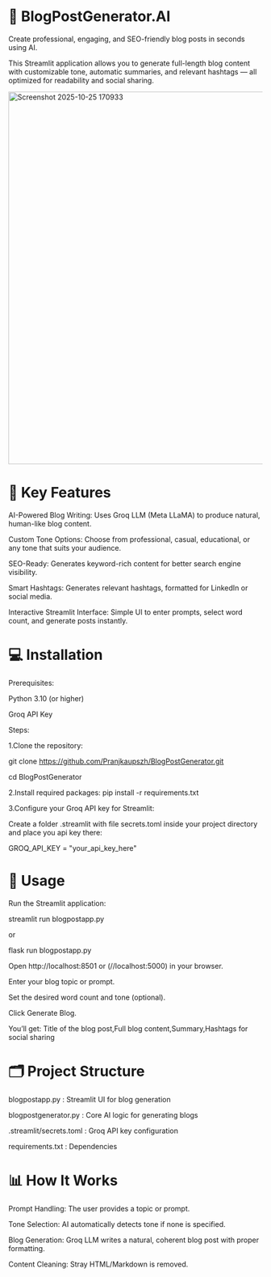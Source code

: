 # 📝 BlogPostGenerator.AI
Create professional, engaging, and SEO-friendly blog posts in seconds using AI.

This Streamlit application allows you to generate full-length blog content with customizable tone, automatic summaries, and relevant hashtags — all optimized for readability and social sharing.

<img width="1151" height="737" alt="Screenshot 2025-10-25 170933" src="https://github.com/user-attachments/assets/43b3d95c-77a1-4659-a5f3-19c30d765ff2" />


# 🌟 Key Features

AI-Powered Blog Writing: Uses Groq LLM (Meta LLaMA) to produce natural, human-like blog content.

Custom Tone Options: Choose from professional, casual, educational, or any tone that suits your audience.

SEO-Ready: Generates keyword-rich content for better search engine visibility.

Smart Hashtags: Generates relevant hashtags, formatted for LinkedIn or social media.

Interactive Streamlit Interface: Simple UI to enter prompts, select word count, and generate posts instantly.

# 💻 Installation
Prerequisites:

Python 3.10 (or higher)

Groq API Key 

Steps:

1.Clone the repository:

git clone https://github.com/Pranjkaupszh/BlogPostGenerator.git

cd BlogPostGenerator


2.Install required packages:
pip install -r requirements.txt


3.Configure your Groq API key for Streamlit:

Create a folder .streamlit with file secrets.toml inside your project directory and place you api key there:

GROQ_API_KEY = "your_api_key_here"

# 🚀 Usage

Run the Streamlit application:

streamlit run blogpostapp.py

or 

flask run blogpostapp.py


Open http://localhost:8501 or (//localhost:5000)
 in your browser.

Enter your blog topic or prompt.

Set the desired word count and tone (optional).

Click Generate Blog.

You’ll get: Title of the blog post,Full blog content,Summary,Hashtags for social sharing

# 🗂 Project Structure
blogpostapp.py : Streamlit UI for blog generation

blogpostgenerator.py : Core AI logic for generating blogs

.streamlit/secrets.toml : Groq API key configuration

requirements.txt : Dependencies

# 📊 How It Works

Prompt Handling: The user provides a topic or prompt.

Tone Selection: AI automatically detects tone if none is specified.

Blog Generation: Groq LLM writes a natural, coherent blog post with proper formatting.

Content Cleaning: Stray HTML/Markdown is removed.

